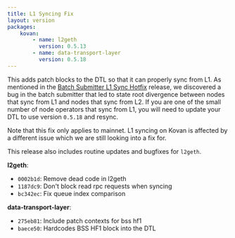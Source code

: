 ```yaml
---
title: L1 Syncing Fix
layout: version
packages:
    kovan:
        - name: l2geth
          version: 0.5.13
        - name: data-transport-layer
          version: 0.5.18
---
```


This adds patch blocks to the DTL so that it can properly sync from L1. As mentioned in the [Batch Submitter L1 Sync Hotfix](/2022/01/28/l1-sync-batch-submitter-hotfix.html) release, we discovered a bug in the batch submitter that led to state root divergence between nodes that sync from L1 and nodes that sync from L2. If you are one of the small number of node operators that sync from L1, you will need to update your DTL to use version `0.5.18` and resync.

Note that this fix only applies to mainnet. L1 syncing on Kovan is affected by a different issue which we are still looking into a fix for.


This release also includes routine updates and bugfixes for `l2geth`.


**l2geth**:

- `0002b1d`: Remove dead code in l2geth
- `1187dc9`: Don't block read rpc requests when syncing
- `bc342ec`: Fix queue index comparison

**data-transport-layer**:

- `275eb81`: Include patch contexts for bss hf1
- `baece50`: Hardcodes BSS HF1 block into the DTL